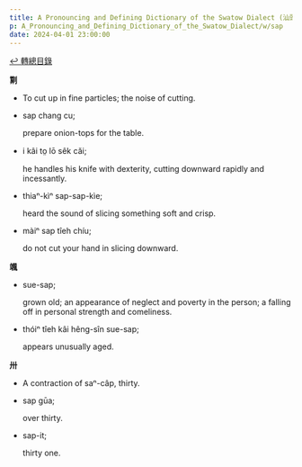 ```yaml
---
title: A Pronouncing and Defining Dictionary of the Swatow Dialect (汕頭方言音義字典) / sap
p: A_Pronouncing_and_Defining_Dictionary_of_the_Swatow_Dialect/w/sap
date: 2024-04-01 23:00:00
---
```


[↩️ 轉總目錄](/A_Pronouncing_and_Defining_Dictionary_of_the_Swatow_Dialect)


**㔍**
- To cut up in fine particles; the noise of cutting.

- sap chang cu;

  prepare onion-tops for the table.

- i kâi to̤ lō sêk căi;

  he handles his knife with dexterity, cutting downward rapidly and incessantly.

- thiaⁿ-kìⁿ sap-sap-kìe;

  heard the sound of slicing something soft and crisp.

- màiⁿ sap tîeh chíu;

  do not cut your hand in slicing downward.

**颯**

- sue-sap;

  grown old; an appearance of neglect and poverty in the person; a falling off in personal strength and comeliness.

- thóiⁿ tîeh kâi hêng-sîn sue-sap;

  appears unusually aged.

**卅**
- A contraction of saⁿ-câp, thirty.

- sap gūa;

  over thirty.

- sap-it;

  thirty one.